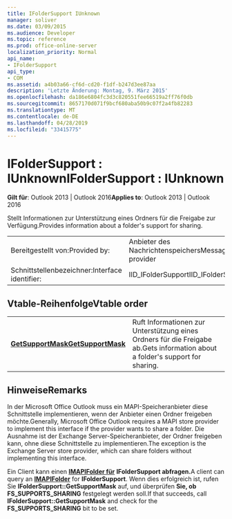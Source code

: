 ```yaml
---
title: IFolderSupport IUnknown
manager: soliver
ms.date: 03/09/2015
ms.audience: Developer
ms.topic: reference
ms.prod: office-online-server
localization_priority: Normal
api_name:
- IFolderSupport
api_type:
- COM
ms.assetid: a4b03a66-cf6d-cd20-f1df-b247d3ee87aa
description: 'Letzte Änderung: Montag, 9. März 2015'
ms.openlocfilehash: da186e6804fc3d3c820551fee66519a2ff76f0db
ms.sourcegitcommit: 8657170d071f9bcf680aba50b9c07f2a4fb82283
ms.translationtype: MT
ms.contentlocale: de-DE
ms.lasthandoff: 04/28/2019
ms.locfileid: "33415775"
---
```

# <a name="ifoldersupport--iunknown"></a><span data-ttu-id="83eda-103">IFolderSupport : IUnknown</span><span class="sxs-lookup"><span data-stu-id="83eda-103">IFolderSupport : IUnknown</span></span>

  
  
<span data-ttu-id="83eda-104">**Gilt für**: Outlook 2013 | Outlook 2016</span><span class="sxs-lookup"><span data-stu-id="83eda-104">**Applies to**: Outlook 2013 | Outlook 2016</span></span> 
  
<span data-ttu-id="83eda-105">Stellt Informationen zur Unterstützung eines Ordners für die Freigabe zur Verfügung.</span><span class="sxs-lookup"><span data-stu-id="83eda-105">Provides information about a folder's support for sharing.</span></span>
  
|||
|:-----|:-----|
|<span data-ttu-id="83eda-106">Bereitgestellt von:</span><span class="sxs-lookup"><span data-stu-id="83eda-106">Provided by:</span></span>  <br/> |<span data-ttu-id="83eda-107">Anbieter des Nachrichtenspeichers</span><span class="sxs-lookup"><span data-stu-id="83eda-107">Message store provider</span></span>  <br/> |
|<span data-ttu-id="83eda-108">Schnittstellenbezeichner:</span><span class="sxs-lookup"><span data-stu-id="83eda-108">Interface identifier:</span></span>  <br/> |<span data-ttu-id="83eda-109">IID_IFolderSupport</span><span class="sxs-lookup"><span data-stu-id="83eda-109">IID_IFolderSupport</span></span>  <br/> |
   
## <a name="vtable-order"></a><span data-ttu-id="83eda-110">Vtable-Reihenfolge</span><span class="sxs-lookup"><span data-stu-id="83eda-110">Vtable order</span></span>

|||
|:-----|:-----|
|<span data-ttu-id="83eda-111">**[GetSupportMask](ifoldersupport-getsupportmask.md)**</span><span class="sxs-lookup"><span data-stu-id="83eda-111">**[GetSupportMask](ifoldersupport-getsupportmask.md)**</span></span> <br/> |<span data-ttu-id="83eda-112">Ruft Informationen zur Unterstützung eines Ordners für die Freigabe ab.</span><span class="sxs-lookup"><span data-stu-id="83eda-112">Gets information about a folder's support for sharing.</span></span>  <br/> |
   
## <a name="remarks"></a><span data-ttu-id="83eda-113">Hinweise</span><span class="sxs-lookup"><span data-stu-id="83eda-113">Remarks</span></span>

<span data-ttu-id="83eda-114">In der Microsoft Office Outlook muss ein MAPI-Speicheranbieter diese Schnittstelle implementieren, wenn der Anbieter einen Ordner freigeben möchte.</span><span class="sxs-lookup"><span data-stu-id="83eda-114">Generally, Microsoft Office Outlook requires a MAPI store provider to implement this interface if the provider wants to share a folder.</span></span> <span data-ttu-id="83eda-115">Die Ausnahme ist der Exchange Server-Speicheranbieter, der Ordner freigeben kann, ohne diese Schnittstelle zu implementieren.</span><span class="sxs-lookup"><span data-stu-id="83eda-115">The exception is the Exchange Server store provider, which can share folders without implementing this interface.</span></span>
  
<span data-ttu-id="83eda-116">Ein Client kann einen **[IMAPIFolder für](imapifolderimapicontainer.md)** **IFolderSupport abfragen.**</span><span class="sxs-lookup"><span data-stu-id="83eda-116">A client can query an **[IMAPIFolder](imapifolderimapicontainer.md)** for **IFolderSupport**.</span></span> <span data-ttu-id="83eda-117">Wenn dies erfolgreich ist, rufen Sie **IFolderSupport::GetSupportMask** auf, und überprüfen **Sie, ob FS_SUPPORTS_SHARING** festgelegt werden soll.</span><span class="sxs-lookup"><span data-stu-id="83eda-117">If that succeeds, call **IFolderSupport::GetSupportMask** and check for the **FS_SUPPORTS_SHARING** bit to be set.</span></span> 
  

